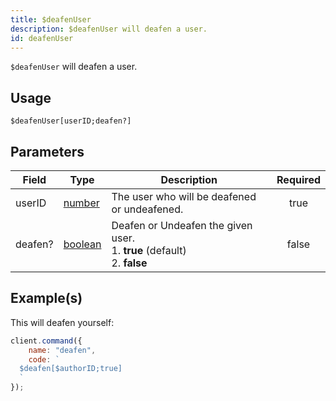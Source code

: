 ```yaml
---
title: $deafenUser
description: $deafenUser will deafen a user.
id: deafenUser
---
```


`$deafenUser` will deafen a user.

## Usage

```aoi
$deafenUser[userID;deafen?]
```

## Parameters

| Field   | Type                                                                                                | Description                                                                         | Required |
| ------- | --------------------------------------------------------------------------------------------------- | ----------------------------------------------------------------------------------- | :------: |
| userID  | [number](https://developer.mozilla.org/en-US/docs/Web/JavaScript/Reference/Global_Objects/Number)   | The user who will be deafened or undeafened.                                        |   true   |
| deafen? | [boolean](https://developer.mozilla.org/en-US/docs/Web/JavaScript/Reference/Global_Objects/Boolean) | Deafen or Undeafen the given user. <br /> 1. **true** (default) <br /> 2. **false** |  false   |

## Example(s)

This will deafen yourself:

```javascript
client.command({
    name: "deafen",
    code: `
  $deafen[$authorID;true]
  `
});
```
